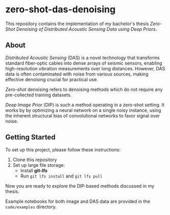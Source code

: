 # zero-shot-das-denoising

This repository contains the implementation of my bachelor's thesis *Zero-Shot Denoising of Distributed Acoustic Sensing Data using Deep Priors*.

## About

*Distributed Acoustic Sensing* (DAS) is a novel technology that transforms standard fiber-optic cables into dense arrays of seismic sensors, enabling high-resolution vibration measurements over long distances.
However, DAS data is often contaminated with noise from various sources, making effective denoising crucial for practical use.

*Zero-shot* denoising refers to denoising methods which do not require any pre-collected training datasets.

*Deep Image Prior* (DIP) is such a method operating in a zero-shot setting.
It works by by optimizing a neural network on a single noisy instance, using the inherent structural bias of convolutional networks to favor signal over noise.

## Getting Started

To set up this project, please follow these instructions:

1. Clone this repository
2. Set up large file storage:
    - Install **git-lfs**
    - Run `git lfs install` and `git lfs pull`
<!-- TODO 3. Install dependencies: `pip install -f requirements.txt` -->

Now you are ready to explore the DIP-based methods discussed in my thesis.

Example notebooks for both image and DAS data are provided in the `code/examples` directory.
